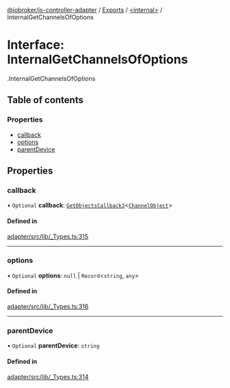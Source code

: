 [@iobroker/js-controller-adapter](../README.md) / [Exports](../modules.md) / [<internal\>](../modules/internal_.md) / InternalGetChannelsOfOptions

# Interface: InternalGetChannelsOfOptions

[<internal>](../modules/internal_.md).InternalGetChannelsOfOptions

## Table of contents

### Properties

- [callback](internal_.InternalGetChannelsOfOptions.md#callback)
- [options](internal_.InternalGetChannelsOfOptions.md#options)
- [parentDevice](internal_.InternalGetChannelsOfOptions.md#parentdevice)

## Properties

### callback

• `Optional` **callback**: [`GetObjectsCallback3`](../modules/internal_.md#getobjectscallback3)<[`ChannelObject`](internal_.ChannelObject.md)\>

#### Defined in

[adapter/src/lib/_Types.ts:315](https://github.com/ioBroker/ioBroker.js-controller/blob/5d3ad273/packages/adapter/src/lib/_Types.ts#L315)

___

### options

• `Optional` **options**: ``null`` \| `Record`<`string`, `any`\>

#### Defined in

[adapter/src/lib/_Types.ts:316](https://github.com/ioBroker/ioBroker.js-controller/blob/5d3ad273/packages/adapter/src/lib/_Types.ts#L316)

___

### parentDevice

• `Optional` **parentDevice**: `string`

#### Defined in

[adapter/src/lib/_Types.ts:314](https://github.com/ioBroker/ioBroker.js-controller/blob/5d3ad273/packages/adapter/src/lib/_Types.ts#L314)
